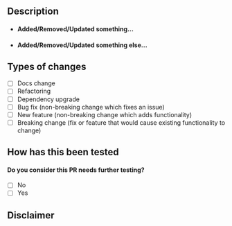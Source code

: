 ## Description

<!--- List the changes proposed and/or how the issue(s) has(have) been solved. -->

- #### Added/Removed/Updated something...
   <!--- Add a screenshot or brief description if needed -->
- #### Added/Removed/Updated something else...
    <!--- Add a screenshot or brief description if needed -->

## Types of changes

<!--- What types of changes does your code introduce? Put an `x` in all the boxes that apply: -->

- [ ] Docs change
- [ ] Refactoring
- [ ] Dependency upgrade
- [ ] Bug fix (non-breaking change which fixes an issue)
- [ ] New feature (non-breaking change which adds functionality)
- [ ] Breaking change (fix or feature that would cause existing functionality to change)

## How has this been tested

<!--- Please describe in detail how you tested your changes. -->
<!--- Include details of your testing environment, and the tests you ran to -->
<!--- see how your change affects other areas of the code, etc. -->

#### Do you consider this PR needs further testing?

- [ ] No
- [ ] Yes

<!--- If Yes, describe why or what to do next -->

## Disclaimer

<!--- Provide a description about anything unusual. -->
